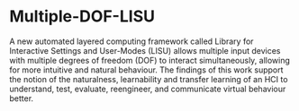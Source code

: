 # Multiple-DOF-LISU
A new automated layered computing framework called Library for Interactive Settings and User-Modes (LISU) allows multiple input devices with multiple degrees of freedom (DOF) to interact simultaneously, allowing for more intuitive and natural behaviour.  The findings of this work support the notion of the naturalness, learnability and transfer learning of an HCI to understand, test, evaluate, reengineer, and communicate virtual behaviour better. 
